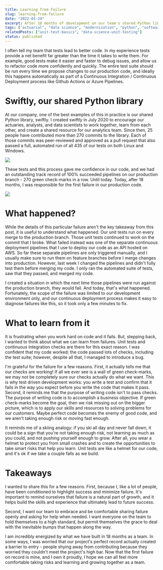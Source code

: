 ```yaml
---
title: Learning from Failure
slug: learning-from-failure
date: "2022-01-24"
excerpt: After 18 months of development on our team's shared Python library, we had our first production pipeline failure. Here are my thoughts on what we can learn from it, and why it's good for our team's growth.
tags: ["actuarial", "data science", "modernization", "python", "software development"]
relatedPosts: ["unit-test-basics", "data-science-unit-testing"]
status: published
---
```


I often tell my team that tests lead to better code. In my experience tests provide a net benefit far greater than the time it takes to write them. For example, good tests make it easier and faster to debug issues, and allow us to refactor code more confidently and quickly. The entire test suite should be run every time we propose changes to our production code, and ideally this happens automatically as part of a Continuous Integration / Continuous Deployment process like Github Actions or Azure Pipelines.

# Swiftly, our shared Python library

At our company, one of the best examples of this in practice is our shared Python library, swiftly. I created swiftly in July 2020 to encourage our actuaries, analysts, and data scientists to work together, learn from each other, and create a shared resource for our analytics team. Since then, 25 people have contributed more than 270 commits to the library. Each of those commits was peer-reviewed and approved as a pull request that also passed a full, automated run of all 435 of our tests on both Linux and Windows.

<img src="/img/learning-from-failure1.png">

These tests and this process gave me confidence in our code, and we had an outstanding track record of 100% succeeded pipelines on our production branch - 270 green check-marks in a row. Until today. Today, after 18 months, I was responsible for the first failure in our production code.

<img src="/img/learning-from-failure2.png">

# What happened?

While the details of this particular failure aren't the key takeaway from this post, it is useful to understand what happened. Our unit tests run on every merge to the production branch. Those unit tests continued to work on the commit that I broke. What failed instead was one of the separate continuous deployment pipelines that I use to deploy our code as an API hosted on AWS. So far these separate pipelines are only triggered manually, and I usually make sure to run them on feature branches before I merge changes into production. However, last week I changed the pipelines and didn't fully test them before merging my code. I only ran the automated suite of tests, saw that they passed, and merged my code.

I created a situation in which the next time those pipelines were run against the production branch, they would fail. And today, that's what happened. Fortunately, the scope of the failure was limited to our development environment only, and our continuous deployment process makes it easy to diagnose failures like this, so it took only a few minutes to fix.

# What to learn from it

It is frustrating when you work hard on code and it fails. But, stepping back, I wanted to think about what we can learn from failures. Unit tests and continuous integration checks are there for this exact reason. I was confident that my code worked; the code passed lots of checks, including the test suite; however, despite all that, I managed to introduce a bug.

I'm grateful for the failure for a few reasons. First, it actually tells me that our checks are working! If all we ever see is a wall of green check-marks, we may not be completely sure our checks actually do what we want. This is why test driven development works: you write a test and confirm that it fails in the way you expect before you write the code that makes it pass. Second, it reminds me that the purpose of writing code isn't to pass checks. The purpose of writing code is to accomplish a business objective. If green check-marks become the goal, then we risk missing out on the bigger picture, which is to apply our skills and resources to solving problems for our customers. Maybe perfect code becomes the enemy of good code, and we aren't taking enough risk or moving fast enough.

It reminds me of a skiing analogy: if you ski all day and never fall down, it could be a sign that you're not taking enough risk, not learning as much as you could, and not pushing yourself enough to grow. After all, you wear a helmet to protect you from small crashes and to create the opportunities to take smart risks that help you learn. Unit tests are like a helmet for our code, and it's ok if we take a couple falls as we build.

# Takeaways

I wanted to share this for a few reasons. First, because I, like a lot of people, have been conditioned to highlight success and minimize failure. It's important to remind ourselves that failure is a natural part of growth, and it helps build the skills and experience that ultimately lead to future success.

Second, I want our team to embrace and be comfortable sharing failure openly and asking for help when needed. I want everyone on the team to hold themselves to a high standard, but permit themselves the grace to deal with the inevitable bumps that happen along the way.

I am incredibly energized by what we have built in 18 months as a team. In some ways, I was worried that our project's perfect record actually created a barrier to entry - people shying away from contributing because they worried they couldn't meet the project's high bar. Now that the first failure on record is mine, and I own it proudly, I hope we can all feel more comfortable taking risks and learning and growing together as a team.
